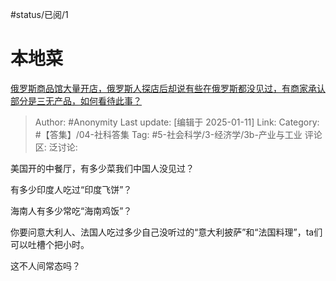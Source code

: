#status/已阅/1 

# 本地菜
[俄罗斯商品馆大量开店，俄罗斯人探店后却说有些在俄罗斯都没见过，有商家承认部分是三无产品，如何看待此事？](https://www.zhihu.com/question/9131561573/answer/76762602542)

> Author: #Anonymity
> Last update: [编辑于 2025-01-11]
> Link:
> Category: #【答集】/04-社科答集 
> Tag: #5-社会科学/3-经济学/3b-产业与工业 
> 评论区:
> 泛讨论:

美国开的中餐厅，有多少菜我们中国人没见过？

有多少印度人吃过“印度飞饼”？

海南人有多少常吃“海南鸡饭”？

你要问意大利人、法国人吃过多少自己没听过的“意大利披萨”和“法国料理”，ta们可以吐槽个把小时。

这不人间常态吗？
